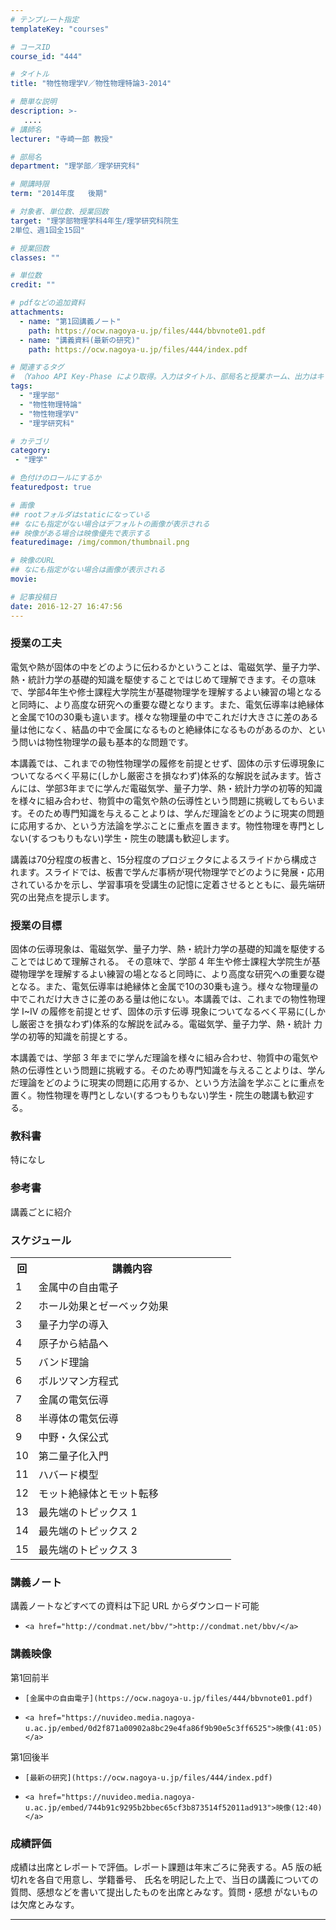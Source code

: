 ```yaml
---
# テンプレート指定
templateKey: "courses"

# コースID
course_id: "444"

# タイトル
title: "物性物理学V／物性物理特論3-2014"

# 簡単な説明
description: >-
   ....
# 講師名
lecturer: "寺崎一郎 教授"

# 部局名
department: "理学部／理学研究科"

# 開講時限
term: "2014年度	後期"

# 対象者、単位数、授業回数
target: "理学部物理学科4年生/理学研究科院生
2単位、週1回全15回"

# 授業回数
classes: ""

# 単位数
credit: ""

# pdfなどの追加資料
attachments:
  - name: "第1回講義ノート" 
    path: https://ocw.nagoya-u.jp/files/444/bbvnote01.pdf
  - name: "講義資料(最新の研究)" 
    path: https://ocw.nagoya-u.jp/files/444/index.pdf

# 関連するタグ
# （Yahoo API Key-Phase により取得。入力はタイトル、部局名と授業ホーム、出力はキーフレーズ（tags））
tags:
  - "理学部"
  - "物性物理特論"
  - "物性物理学V"
  - "理学研究科"

# カテゴリ
category:
 - "理学"

# 色付けのロールにするか
featuredpost: true

# 画像
## rootフォルダはstaticになっている
## なにも指定がない場合はデフォルトの画像が表示される
## 映像がある場合は映像優先で表示する
featuredimage: /img/common/thumbnail.png

# 映像のURL
## なにも指定がない場合は画像が表示される
movie: 

# 記事投稿日
date: 2016-12-27 16:47:56
---
```





### 授業の工夫

電気や熱が固体の中をどのように伝わるかということは、電磁気学、量子力学、熱・統計力学の基礎的知識を駆使することではじめて理解できます。その意味で、学部4年生や修士課程大学院生が基礎物理学を理解するよい練習の場となると同時に、より高度な研究への重要な礎となります。また、電気伝導率は絶縁体と金属で10の30乗も違います。様々な物理量の中でこれだけ大きさに差のある量は他になく、結晶の中で金属になるものと絶縁体になるものがあるのか、という問いは物性物理学の最も基本的な問題です。

本講義では、これまでの物性物理学の履修を前提とせず、固体の示す伝導現象についてなるべく平易に(しかし厳密さを損なわず)体系的な解説を試みます。皆さんには、学部3年までに学んだ電磁気学、量子力学、熱・統計力学の初等的知識を様々に組み合わせ、物質中の電気や熱の伝導性という問題に挑戦してもらいます。そのため専門知識を与えることよりは、学んだ理論をどのように現実の問題に応用するか、という方法論を学ぶことに重点を置きます。物性物理を専門としない(するつもりもない)学生・院生の聴講も歓迎します。

講義は70分程度の板書と、15分程度のプロジェクタによるスライドから構成されます。スライドでは、板書で学んだ事柄が現代物理学でどのように発展・応用されているかを示し、学習事項を受講生の記憶に定着させるとともに、最先端研究の出発点を提示します。





### 授業の目標

固体の伝導現象は、電磁気学、量子力学、熱・統計力学の基礎的知識を駆使することではじめて理解される。 その意味で、学部 4 年生や修士課程大学院生が基礎物理学を理解するよい練習の場となると同時に、より高度な研究への重要な礎となる。また、電気伝導率は絶縁体と金属で10の30乗も違う。様々な物理量の中でこれだけ大きさに差のある量は他にない。本講義では、これまでの物性物理学 I~IV の履修を前提とせず、固体の示す伝導 現象についてなるべく平易に(しかし厳密さを損なわず)体系的な解説を試みる。電磁気学、量子力学、熱・統計 力学の初等的知識を前提とする。

本講義では、学部 3 年までに学んだ理論を様々に組み合わせ、物質中の電気や熱の伝導性という問題に挑戦する。そのため専門知識を与えることよりは、学んだ理論をどのように現実の問題に応用するか、という方法論を学ぶことに重点を置く。物性物理を専門としない(するつもりもない)学生・院生の聴講も歓迎する。

### 教科書

特になし

### 参考書

講義ごとに紹介


<h3>スケジュール</h3>

<table class="basic" width="300">
<tr>
<th width="20" class="center">回</th>
<th width="300" class="center">講義内容</th>
</tr>

<tr>
<td width="20" class="center">1</td>
<td width="300">金属中の自由電子</td>
</tr><tr>
<td width="20" class="center">2</td>
<td width="300">ホール効果とゼーベック効果 </td>
</tr><tr>
<td width="20" class="center">3</td>
<td width="300">量子力学の導入</td>
</tr><tr>
<td width="20" class="center">4</td>
<td width="300">原子から結晶へ</td>
</tr><tr>
<td width="20" class="center">5</td>
<td width="300">バンド理論</td>
</tr><tr>
<td width="20" class="center">6</td>
<td width="300">ボルツマン方程式</td>
</tr><tr>
<td width="20" class="center">7</td>
<td width="300">金属の電気伝導</td>
</tr><tr>
<td width="20" class="center">8</td>
<td width="300">半導体の電気伝導</td>
</tr><tr>
<td width="20" class="center">9</td>
<td width="300">中野・久保公式</td>
</tr><tr>
<td width="20" class="center">10</td>
<td width="300">第二量子化入門</td>
</tr><tr>
<td width="20" class="center">11</td>
<td width="300">ハバード模型</td>
</tr><tr>
<td width="20" class="center">12</td>
<td width="300">モット絶縁体とモット転移</td>
</tr>
</tr><tr>
<td width="20" class="center">13</td>
<td width="300">最先端のトピックス 1</td>
</tr></tr><tr>
<td width="20" class="center">14</td>
<td width="300">最先端のトピックス 2</td>
</tr></tr><tr>
<td width="20" class="center">15</td>
<td width="300">最先端のトピックス 3</td>
</tr>

</table>


### 講義ノート



講義ノートなどすべての資料は下記 URL からダウンロード可能


-     <a href="http://condmat.net/bbv/">http://condmat.net/bbv/</a>


### 講義映像



第1回前半


-     [金属中の自由電子](https://ocw.nagoya-u.jp/files/444/bbvnote01.pdf) 

-     <a href="https://nuvideo.media.nagoya-u.ac.jp/embed/0d2f871a00902a8bc29e4fa86f9b90e5c3ff6525">映像(41:05)</a>


第1回後半


-     [最新の研究](https://ocw.nagoya-u.jp/files/444/index.pdf) 

-     <a href="https://nuvideo.media.nagoya-u.ac.jp/embed/744b91c9295b2bbec65cf3b873514f52011ad913">映像(12:40)</a>






### 成績評価

成績は出席とレポートで評価。レポート課題は年末ごろに発表する。A5 版の紙切れを各自で用意し、学籍番号、 氏名を明記した上で、当日の講義についての質問、感想などを書いて提出したものを出席とみなす。質問・感想 がないものは欠席とみなす。



-----